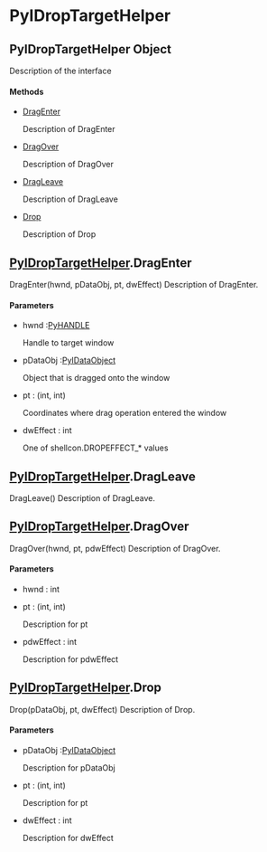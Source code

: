 # PyIDropTargetHelper

## PyIDropTargetHelper Object



Description of the interface

#### Methods


  - [DragEnter](PyIDropTargetHelper.md#pyidroptargethelperdragenter)

    Description of DragEnter&nbsp;

  - [DragOver](PyIDropTargetHelper.md#pyidroptargethelperdragover)

    Description of DragOver&nbsp;

  - [DragLeave](PyIDropTargetHelper.md#pyidroptargethelperdragleave)

    Description of DragLeave&nbsp;

  - [Drop](PyIDropTargetHelper.md#pyidroptargethelperdrop)

    Description of Drop&nbsp;

## [PyIDropTargetHelper](#pyidroptargethelper)\.DragEnter

DragEnter\(hwnd, pDataObj, pt, dwEffect\)
Description of DragEnter\.

#### Parameters


  - hwnd :[PyHANDLE](#pyhandle)

    Handle to target window

  - pDataObj :[PyIDataObject](#pyidataobject)

    Object that is dragged onto the window

  - pt : \(int, int\)

    Coordinates where drag operation entered the window

  - dwEffect : int

    One of shellcon\.DROPEFFECT\_\* values

## [PyIDropTargetHelper](#pyidroptargethelper)\.DragLeave

DragLeave\(\)
Description of DragLeave\.

## [PyIDropTargetHelper](#pyidroptargethelper)\.DragOver

DragOver\(hwnd, pt, pdwEffect\)
Description of DragOver\.

#### Parameters


  - hwnd : int

    

  - pt : \(int, int\)

    Description for pt

  - pdwEffect : int

    Description for pdwEffect

## [PyIDropTargetHelper](#pyidroptargethelper)\.Drop

Drop\(pDataObj, pt, dwEffect\)
Description of Drop\.

#### Parameters


  - pDataObj :[PyIDataObject](#pyidataobject)

    Description for pDataObj

  - pt : \(int, int\)

    Description for pt

  - dwEffect : int

    Description for dwEffect